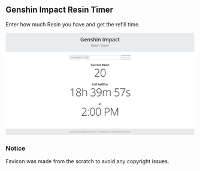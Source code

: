 ## Genshin Impact Resin Timer
Enter how much Resin you have and get the refill time.

![banner](img/github_banner.png)

### Notice
Favicon was made from the scratch to avoid any copyright issues.